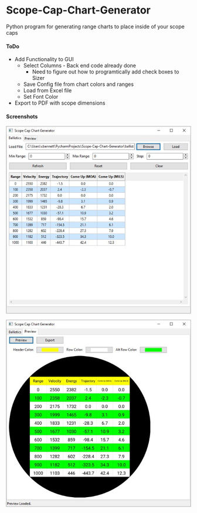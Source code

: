 # Scope-Cap-Chart-Generator
Python program for generating range charts to place inside of your scope caps

#### ToDo
 * Add Functionality to GUI
    * Select Columns - Back end code already done
        * Need to figure out how to programtically add check boxes to Sizer
    * Save Config file from chart colors and ranges
    * Load from Excel file 
    * Set Font Color
 * Export to PDF with scope dimensions

#### Screenshots

![Ballistics Tab](https://github.com/Caleb68864/Scope-Cap-Chart-Generator/blob/master/screenshots/Ballistics_Tab.JPG?raw=true)



![Preview Tab](https://github.com/Caleb68864/Scope-Cap-Chart-Generator/blob/master/screenshots/Preview_Tab.JPG?raw=true)
